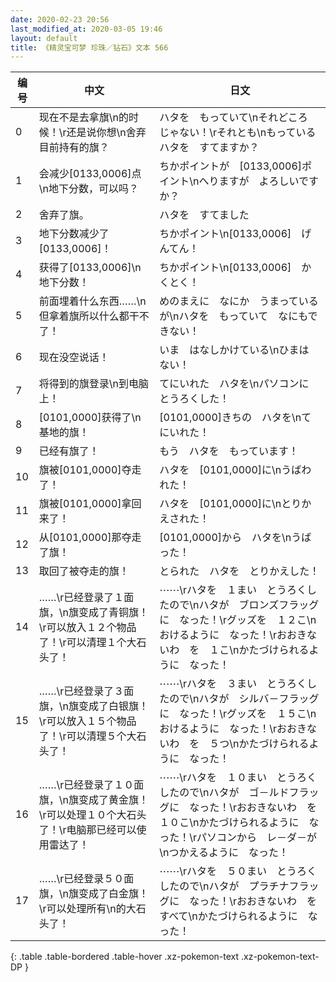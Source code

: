 ```yaml
---
date: 2020-02-23 20:56
last_modified_at: 2020-03-05 19:46
layout: default
title: 《精灵宝可梦 珍珠／钻石》文本 566
---
```

| 编号 | 中文 | 日文 |
| ---- | ---- | ---- |
| 0 | 现在不是去拿旗\n的时候！\r还是说你想\n舍弃目前持有的旗？ | ハタを　もっていて\nそれどころ　じゃない！\rそれとも\nもっている　ハタを　すてますか？ |
| 1 | 会减少[0133,0006]点\n地下分数，可以吗？ | ちかポイントが　[0133,0006]ポイント\nへりますが　よろしいですか？ |
| 2 | 舍弃了旗。 | ハタを　すてました |
| 3 | 地下分数减少了[0133,0006]！ | ちかポイント\n[0133,0006]　げんてん！ |
| 4 | 获得了[0133,0006]\n地下分数！ | ちかポイント\n[0133,0006]　かくとく！ |
| 5 | 前面埋着什么东西……\n但拿着旗所以什么都干不了！ | めのまえに　なにか　うまっているが\nハタを　もっていて　なにもできない！ |
| 6 | 现在没空说话！ | いま　はなしかけている\nひまは　ない！ |
| 7 | 将得到的旗登录\n到电脑上！ | てにいれた　ハタを\nパソコンに　とうろくした！ |
| 8 | [0101,0000]获得了\n基地的旗！ | [0101,0000]きちの　ハタを\nてにいれた！ |
| 9 | 已经有旗了！ | もう　ハタを　もっています！ |
| 10 | 旗被[0101,0000]夺走了！ | ハタを　[0101,0000]に\nうばわれた！ |
| 11 | 旗被[0101,0000]拿回来了！ | ハタを　[0101,0000]に\nとりかえされた！ |
| 12 | 从[0101,0000]那夺走了旗！ | [0101,0000]から　ハタを\nうばった！ |
| 13 | 取回了被夺走的旗！ | とられた　ハタを　とりかえした！ |
| 14 | ……\r已经登录了１面旗，\n旗变成了青铜旗！\r可以放入１２个物品了！\r可以清理１个大石头了！ | ⋯⋯\rハタを　１まい　とうろくしたので\nハタが　ブロンズフラッグに　なった！\rグッズを　１２こ\nおけるように　なった！\rおおきないわ　を　１こ\nかたづけられるように　なった！ |
| 15 | ……\r已经登录了３面旗，\n旗变成了白银旗！\r可以放入１５个物品了！\r可以清理５个大石头了！ | ⋯⋯\rハタを　３まい　とうろくしたので\nハタが　シルバ－フラッグに　なった！\rグッズを　１５こ\nおけるように　なった！\rおおきないわ　を　５つ\nかたづけられるように　なった！ |
| 16 | ……\r已经登录了１０面旗，\n旗变成了黄金旗！\r可以处理１０个大石头了！\r电脑那已经可以使用雷达了！ | ⋯⋯\rハタを　１０まい　とうろくしたので\nハタが　ゴ－ルドフラッグに　なった！\rおおきないわ　を　１０こ\nかたづけられるように　なった！\rパソコンから　レ－ダ－が\nつかえるように　なった！ |
| 17 | ……\r已经登录５０面旗，\n旗变成了白金旗！\r可以处理所有\n的大石头了！ | ⋯⋯\rハタを　５０まい　とうろくしたので\nハタが　プラチナフラッグに　なった！\rおおきないわ　を　すべて\nかたづけられるように　なった！ |
{: .table .table-bordered .table-hover .xz-pokemon-text .xz-pokemon-text-DP }